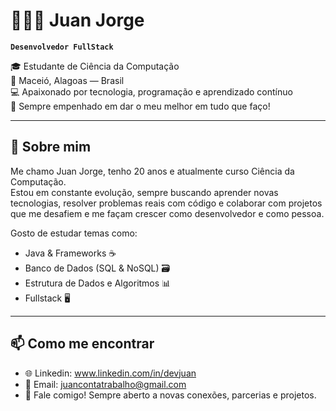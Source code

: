 # 👩🏻‍💻 Juan Jorge

**`Desenvolvedor FullStack`**

🎓 Estudante de Ciência da Computação  
📍 Maceió, Alagoas — Brasil  
💻 Apaixonado por tecnologia, programação e aprendizado contínuo  
🧠 Sempre empenhado em dar o meu melhor em tudo que faço!

---

## 🚀 Sobre mim

Me chamo Juan Jorge, tenho 20 anos e atualmente curso Ciência da Computação.  
Estou em constante evolução, sempre buscando aprender novas tecnologias, resolver problemas reais com código e colaborar com projetos que me desafiem e me façam crescer como desenvolvedor e como pessoa.

Gosto de estudar temas como:

- Java & Frameworks ☕
- Banco de Dados (SQL & NoSQL) 🗃️
- Estrutura de Dados e Algoritmos 📊
- Fullstack 🖥️

---
  
## 📫 Como me encontrar

- 🌐 Linkedin: www.linkedin.com/in/devjuan
- 📧 Email: juancontatrabalho@gmail.com
- 💬 Fale comigo! Sempre aberto a novas conexões, parcerias e projetos.



